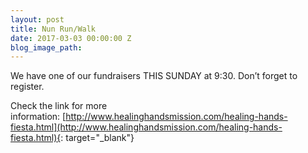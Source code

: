 ```yaml
---
layout: post
title: Nun Run/Walk
date: 2017-03-03 00:00:00 Z
blog_image_path: 
---
```


We have one of our fundraisers THIS SUNDAY at 9:30. Don’t forget to register.

Check the link for more information:&nbsp;[http://www.healinghandsmission.com/healing-hands-fiesta.html](http://www.healinghandsmission.com/healing-hands-fiesta.html){: target="_blank"}